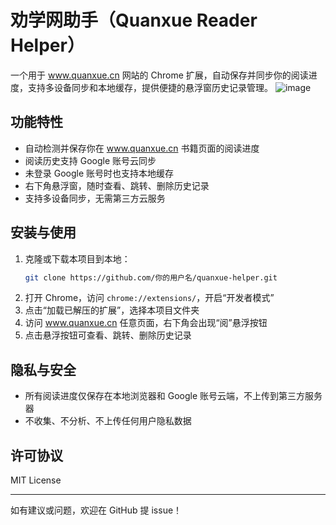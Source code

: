 # 劝学网助手（Quanxue Reader Helper）

一个用于 www.quanxue.cn 网站的 Chrome 扩展，自动保存并同步你的阅读进度，支持多设备同步和本地缓存，提供便捷的悬浮窗历史记录管理。
![image](https://github.com/user-attachments/assets/7a44c9fb-5db8-4bd3-90e3-c7d05443a1a4)



## 功能特性
- 自动检测并保存你在 www.quanxue.cn 书籍页面的阅读进度
- 阅读历史支持 Google 账号云同步
- 未登录 Google 账号时也支持本地缓存
- 右下角悬浮窗，随时查看、跳转、删除历史记录
- 支持多设备同步，无需第三方云服务

## 安装与使用
1. 克隆或下载本项目到本地：
   ```bash
   git clone https://github.com/你的用户名/quanxue-helper.git
   ```
2. 打开 Chrome，访问 `chrome://extensions/`，开启“开发者模式”
3. 点击“加载已解压的扩展”，选择本项目文件夹
4. 访问 www.quanxue.cn 任意页面，右下角会出现“阅”悬浮按钮
5. 点击悬浮按钮可查看、跳转、删除历史记录


## 隐私与安全
- 所有阅读进度仅保存在本地浏览器和 Google 账号云端，不上传到第三方服务器
- 不收集、不分析、不上传任何用户隐私数据

## 许可协议
MIT License

---

如有建议或问题，欢迎在 GitHub 提 issue！
